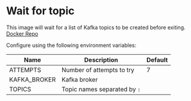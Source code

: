 # Wait for topic

This image will wait for a list of Kafka topics to be created before exiting. [Docker Repo](https://hub.docker.com/r/seongiwang/wait-for-topic)

Configure using the following environment variables:

| Name         	| Description                  	| Default 	|
|--------------	|------------------------------	|---------	|
| ATTEMPTS     	| Number of attempts to try    	| 7       	|
| KAFKA_BROKER 	| Kafka broker                 	|         	|
| TOPICS       	| Topic names separated by `:` 	|         	|

